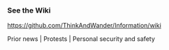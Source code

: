 ### See the Wiki
https://github.com/ThinkAndWander/Information/wiki

Prior news | Protests | Personal security and safety
